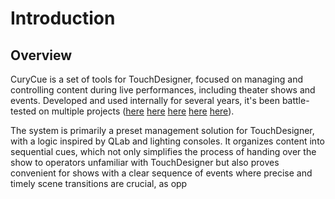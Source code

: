# Introduction

## Overview

CuryCue is a set of tools for TouchDesigner, focused on managing and controlling content during live performances, including theater shows and events. Developed and used internally for several years, it's been battle-tested on multiple projects ([here](https://1101.media/solaris/) [here](https://1101.media/curiosity-opera/) [here](https://1101.media/flora-spiens/) [here](https://1101.media/wish-delivery-multimedia-performance/) [here](https://visualartists.ru/the-rose-of-the-world/)).  

The system is primarily a preset management solution for TouchDesigner, with a logic inspired by QLab and lighting consoles. It organizes content into sequential cues, which not only simplifies the process of handing over the show to operators unfamiliar with TouchDesigner but also proves convenient for shows with a clear sequence of events where precise and timely scene transitions are crucial, as opp
